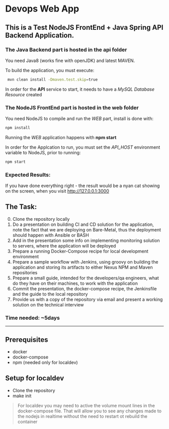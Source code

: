 # Devops Web App

## This is a Test NodeJS FrontEnd + Java Spring API Backend Application.

### The Java Backend part is hosted in the __api__ folder
You need Java8 (works fine with openJDK) and latest MAVEN.

To build the application, you must execute:

```sh
 mvn clean install -Dmaven.test.skip=true
 ```
In order for the __API__ service to start, it needs to have a _MySQL Database Resource_ created

### The NodeJS FrontEnd part is hosted in the __web__ folder

You need NodeJS to compile and run the _WEB_ part, install is done with:
```sh
npm install
```
Running the _WEB_ application happens with __npm start__

In order for the Applcation to run, you must set the *API_HOST* environment variable to NodeJS, prior to running:
```sh
npm start
```

### Expected Results:

If you have done everything right - the result would be a nyan cat showing on the screen, when you visit http://127.0.0.1:3000

## The Task:
0. Clone the repository locally
1. Do a presentation on building CI and CD solution for the application, note the fact that we are deploying on Bare-Metal, thus the deployment should happen with Ansible or BASH
2. Add in the presentation some info on implementing monitoring solution to servers, where the application will be deployed
3. Prepare a running Docker-Compose recipe for local development environment
4. Prepare a sample workflow with Jenkins, using groovy on building the application and storing its artifacts to either Nexus NPM and Maven repositories
5. Prepare a small guide, intended for the developers/qa engineers, what do they have on their machines, to work with the application
6. Commit the presentation, the docker-compose recipe, the Jenkinsfile and the guide to the local repository
7. Provide us with a copy of the repository via email and present a working solution on the technical interview

### Time needed: ~5days


-------------------------

## Prerequisites
* docker
* docker-compose
* npm (needed only for localdev)


## Setup for localdev
* Clone the repository
* make init

> For localdev you may need to active the volume mount lines in the docker-compose file.
> That will allow you to see any changes made to the nodejs in realtime without the need
> to restart ot rebuild the container
